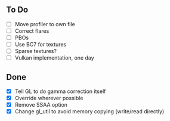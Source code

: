 ## To Do
- [ ] Move profiler to own file
- [ ] Correct flares
- [ ] PBOs
- [ ] Use BC7 for textures
- [ ] Sparse textures?
- [ ] Vulkan implementation, one day

## Done
- [x] Tell GL to do gamma correction itself
- [x] Override wherever possible
- [x] Remove SSAA option
- [x] Change gl_util to avoid memory copying (write/read directly)
